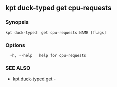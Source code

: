 ## kpt duck-typed  get cpu-requests



### Synopsis



```
kpt duck-typed  get cpu-requests NAME [flags]
```

### Options

```
  -h, --help   help for cpu-requests
```

### SEE ALSO

* [kpt duck-typed  get](kpt_duck-typed__get.md)	 - 

